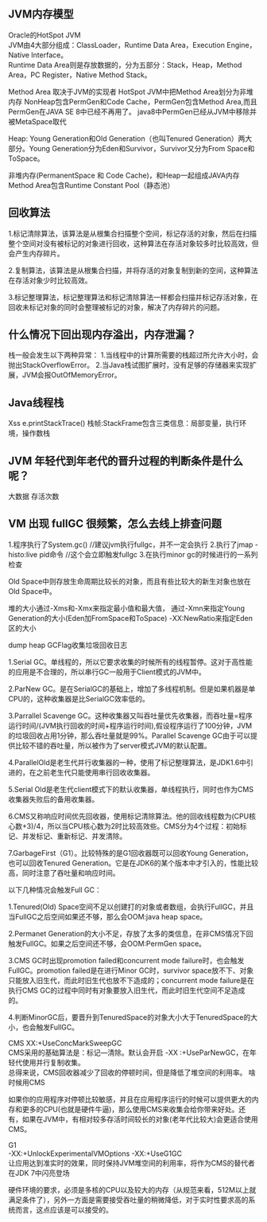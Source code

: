 
## JVM内存模型
Oracle的HotSpot JVM   
JVM由4大部分组成：ClassLoader，Runtime Data Area，Execution Engine，Native Interface。  
Runtime Data Area则是存放数据的，分为五部分：Stack，Heap，Method Area，PC Register，Native Method Stack。

Method Area 取决于JVM的实现者
HotSpot JVM中把Method Area划分为非堆内存
NonHeap包含PermGen和Code Cache，PermGen包含Method Area,而且PermGen在JAVA SE 8中已经不再用了。
java8中PermGen已经从JVM中移除并被MetaSpace取代

Heap:
Young Generation和Old Generation（也叫Tenured Generation）两大部分。Young Generation分为Eden和Survivor，Survivor又分为From Space和 ToSpace。


非堆内存(PermanentSpace 和 Code Cache)，和Heap一起组成JAVA内存 
Method Area包含Runtime Constant Pool（静态池）


## 回收算法

1.标记清除算法，该算法是从根集合扫描整个空间，标记存活的对象，然后在扫描整个空间对没有被标记的对象进行回收，这种算法在存活对象较多时比较高效，但会产生内存碎片。

2.复制算法，该算法是从根集合扫描，并将存活的对象复制到新的空间，这种算法在存活对象少时比较高效。

3.标记整理算法，标记整理算法和标记清除算法一样都会扫描并标记存活对象，在回收未标记对象的同时会整理被标记的对象，解决了内存碎片的问题。


## 什么情况下回出现内存溢出，内存泄漏？

栈一般会发生以下两种异常：
1.当线程中的计算所需要的栈超过所允许大小时，会抛出StackOverflowError。
2.当Java栈试图扩展时，没有足够的存储器来实现扩展，JVM会报OutOfMemoryError。   


## Java线程栈
Xss
e.printStackTrace()
栈帧:StackFrame包含三类信息：局部变量，执行环境，操作数栈


## JVM 年轻代到年老代的晋升过程的判断条件是什么呢？
大数据
存活次数

## VM 出现 fullGC 很频繁，怎么去线上排查问题
1.程序执行了System.gc() //建议jvm执行fullgc，并不一定会执行
2.执行了jmap -histo:live pid命令 //这个会立即触发fullgc
3.在执行minor gc的时候进行的一系列检查




























Old Space中则存放生命周期比较长的对象，而且有些比较大的新生对象也放在Old Space中。

堆的大小通过-Xms和-Xmx来指定最小值和最大值，
通过-Xmn来指定Young Generation的大小(Eden加FromSpace和ToSpace)
-XX:NewRatio来指定Eden区的大小



dump heap
GCFlag收集垃圾回收日志






1.Serial GC。单线程的，所以它要求收集的时候所有的线程暂停。这对于高性能的应用是不合理的，所以串行GC一般用于Client模式的JVM中。

2.ParNew GC。是在SerialGC的基础上，增加了多线程机制。但是如果机器是单CPU的，这种收集器是比SerialGC效率低的。

3.Parrallel Scavenge GC。这种收集器又叫吞吐量优先收集器，而吞吐量=程序运行时间/(JVM执行回收的时间+程序运行时间),假设程序运行了100分钟，JVM的垃圾回收占用1分钟，那么吞吐量就是99%。Parallel Scavenge GC由于可以提供比较不错的吞吐量，所以被作为了server模式JVM的默认配置。

4.ParallelOld是老生代并行收集器的一种，使用了标记整理算法，是JDK1.6中引进的，在之前老生代只能使用串行回收收集器。

5.Serial Old是老生代client模式下的默认收集器，单线程执行，同时也作为CMS收集器失败后的备用收集器。

6.CMS又称响应时间优先回收器，使用标记清除算法。他的回收线程数为(CPU核心数+3)/4，所以当CPU核心数为2时比较高效些。CMS分为4个过程：初始标记、并发标记、重新标记、并发清除。

7.GarbageFirst（G1）。比较特殊的是G1回收器既可以回收Young Generation，也可以回收Tenured Generation。它是在JDK6的某个版本中才引入的，性能比较高，同时注意了吞吐量和响应时间。


以下几种情况会触发Full GC：

1.Tenured(Old) Space空间不足以创建打的对象或者数组，会执行FullGC，并且当FullGC之后空间如果还不够，那么会OOM:java heap space。

2.Permanet Generation的大小不足，存放了太多的类信息，在非CMS情况下回触发FullGC。如果之后空间还不够，会OOM:PermGen space。

3.CMS GC时出现promotion failed和concurrent mode failure时，也会触发FullGC。promotion failed是在进行Minor GC时，survivor space放不下、对象只能放入旧生代，而此时旧生代也放不下造成的；concurrent mode failure是在执行CMS GC的过程中同时有对象要放入旧生代，而此时旧生代空间不足造成的。

4.判断MinorGC后，要晋升到TenuredSpace的对象大小大于TenuredSpace的大小，也会触发FullGC。





CMS XX:+UseConcMarkSweepGC  
CMS采用的基础算法是：标记—清除。默认会开启 -XX :+UseParNewGC，在年轻代使用并行复制收集。    
总得来说，CMS回收器减少了回收的停顿时间，但是降低了堆空间的利用率。
啥时候用CMS

如果你的应用程序对停顿比较敏感，并且在应用程序运行的时候可以提供更大的内存和更多的CPU(也就是硬件牛逼)，那么使用CMS来收集会给你带来好处。还有，如果在JVM中，有相对较多存活时间较长的对象(老年代比较大)会更适合使用CMS。


G1   
-XX:+UnlockExperimentalVMOptions -XX:+UseG1GC  
让应用达到准实时的效果，同时保持JVM堆空间的利用率，将作为CMS的替代者在JDK 7中闪亮登场

硬件环境的要求，必须是多核的CPU以及较大的内存（从规范来看，512M以上就满足条件了），另外一方面是需要接受吞吐量的稍微降低，对于实时性要求高的系统而言，这点应该是可以接受的。
